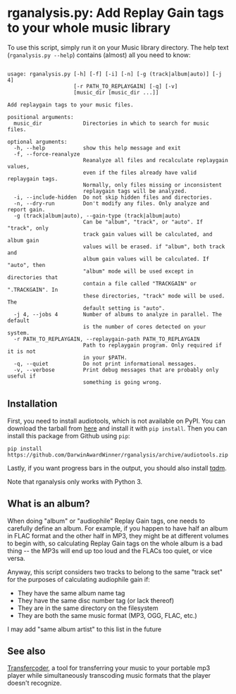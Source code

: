 # rganalysis.py: Add Replay Gain tags to your whole music library

To use this script, simply run it on your Music library directory. The
help text (`rganalysis.py --help`) contains (almost) all you need to
know:

<pre><code>
usage: rganalysis.py [-h] [-f] [-i] [-n] [-g (track|album|auto)] [-j 4]
                     [-r PATH_TO_REPLAYGAIN] [-q] [-v]
                     [music_dir [music_dir ...]]

Add replaygain tags to your music files.

positional arguments:
  music_dir             Directories in which to search for music files.

optional arguments:
  -h, --help            show this help message and exit
  -f, --force-reanalyze
                        Reanalyze all files and recalculate replaygain values,
                        even if the files already have valid replaygain tags.
                        Normally, only files missing or inconsistent
                        replaygain tags will be analyzed.
  -i, --include-hidden  Do not skip hidden files and directories.
  -n, --dry-run         Don't modify any files. Only analyze and report gain.
  -g (track|album|auto), --gain-type (track|album|auto)
                        Can be "album", "track", or "auto". If "track", only
                        track gain values will be calculated, and album gain
                        values will be erased. if "album", both track and
                        album gain values will be calculated. If "auto", then
                        "album" mode will be used except in directories that
                        contain a file called "TRACKGAIN" or ".TRACKGAIN". In
                        these directories, "track" mode will be used. The
                        default setting is "auto".
  -j 4, --jobs 4        Number of albums to analyze in parallel. The default
                        is the number of cores detected on your system.
  -r PATH_TO_REPLAYGAIN, --replaygain-path PATH_TO_REPLAYGAIN
                        Path to replaygain program. Only required if it is not
                        in your $PATH.
  -q, --quiet           Do not print informational messages.
  -v, --verbose         Print debug messages that are probably only useful if
                        something is going wrong.
</pre></code>

## Installation

First, you need to install audiotools, which is not available on PyPI.
You can download the tarball from
[here](http://audiotools.sourceforge.net/) and install it with `pip
install`. Then you can install this package from Github using `pip`:

    pip install https://github.com/DarwinAwardWinner/rganalysis/archive/audiotools.zip

Lastly, if you want progress bars in the output, you should also
install [tqdm](https://pypi.python.org/pypi/tqdm).

Note that rganalysis only works with Python 3.

## What is an album?

When doing "album" or "audiophile" Replay Gain tags, one needs to
carefully define an album. For example, if you happen to have half an
album in FLAC format and the other half in MP3, they might be at
different volumes to begin with, so calculating Replay Gain tags on
the whole album is a bad thing -- the MP3s will end up too loud and
the FLACs too quiet, or vice versa.

Anyway, this script considers two tracks to belong to the same "track
set" for the purposes of calculating audiophile gain if:

* They have the same album name tag
* They have the same disc number tag (or lack thereof)
* They are in the same directory on the filesystem
* They are both the same music format (MP3, OGG, FLAC, etc.)

I may add "same album artist" to this list in the future

## See also

[Transfercoder](https://github.com/DarwinAwardWinner/transfercoder), a
tool for transferring your music to your portable mp3 player while
simultaneously transcoding music formats that the player doesn't
recognize.
